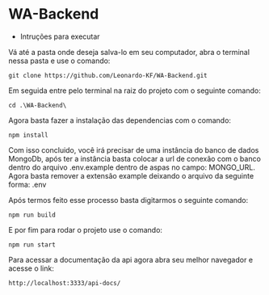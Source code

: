 # WA-Backend

- Intruções para executar

Vá até a pasta onde deseja salva-lo em seu computador, abra o terminal nessa pasta e use o comando:

```
git clone https://github.com/Leonardo-KF/WA-Backend.git
```

Em seguida entre pelo terminal na raiz do projeto com o seguinte comando:

```
cd .\WA-Backend\
```

Agora basta fazer a instalação das dependencias com o comando:

```
npm install
```

Com isso concluido, você irá precisar de uma instância do banco de dados MongoDb,
após ter a instância basta colocar a url de conexão com o banco dentro do arquivo .env.example dentro de aspas no campo: MONGO_URL.
Agora basta remover a extensão example deixando o arquivo da seguinte forma: .env

Após termos feito esse processo basta digitarmos o seguinte comando:

```
npm run build
```

E por fim para rodar o projeto use o comando:

```
npm run start
```

Para acessar a documentação da api agora abra seu melhor navegador e acesse o link:

```
http://localhost:3333/api-docs/
```
